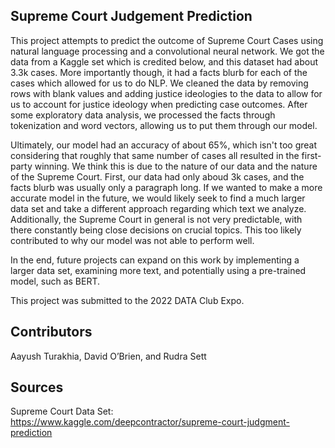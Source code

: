 ## Supreme Court Judgement Prediction
This project attempts to predict the outcome of Supreme Court Cases using natural language processing and a convolutional neural network. We got the data from a Kaggle set which is credited below, and this dataset had about 3.3k cases. More importantly though, it had a facts blurb for each of the cases which allowed for us to do NLP. We cleaned the data by removing rows with blank values and adding justice ideologies to the data to allow for us to account for justice ideology when predicting case outcomes. After some exploratory data analysis, we processed the facts through tokenization and word vectors, allowing us to put them through our model.

Ultimately, our model had an accuracy of about 65%, which isn't too great considering that roughly that same number of cases all resulted in the first-party winning. We think this is due to the nature of our data and the nature of the Supreme Court. First, our data had only aboud 3k cases, and the facts blurb was usually only a paragraph long. If we wanted to make a more accurate model in the future, we would likely seek to find a much larger data set and take a different approach regarding which text we analyze. Additionally, the Supreme Court in general is not very predictable, with there constantly being close decisions on crucial topics. This too likely contributed to why our model was not able to perform well.

In the end, future projects can expand on this work by implementing a larger data set, examining more text, and potentially using a pre-trained model, such as BERT.

This project was submitted to the 2022 DATA Club Expo.

## Contributors
Aayush Turakhia, David O’Brien, and Rudra Sett

## Sources
Supreme Court Data Set: https://www.kaggle.com/deepcontractor/supreme-court-judgment-prediction
 
